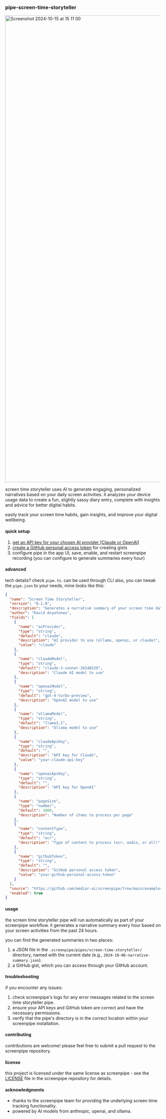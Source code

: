 ### pipe-screen-time-storyteller


<img width="1512" alt="Screenshot 2024-10-15 at 15 11 00" src="https://github.com/user-attachments/assets/07851108-1f04-404b-908e-62a360d95852">

screen time storyteller uses AI to generate engaging, personalized narratives based on your daily screen activities. it analyzes your device usage data to create a fun, slightly sassy diary entry, complete with insights and advice for better digital habits.

easily track your screen time habits, gain insights, and improve your digital wellbeing.

#### quick setup
1. [get an API key for your chosen AI provider (Claude or OpenAI)](https://platform.openai.com/account/api-keys)
2. [create a GitHub personal access token](https://docs.github.com/en/authentication/keeping-your-account-and-data-secure/creating-a-personal-access-token) for creating gists
3. configure pipe in the app UI, save, enable, and restart screenpipe recording (you can configure to generate summaries every hour)

#### advanced
tech details? check `pipe.ts`.
can be used through CLI also, you can tweak the `pipe.json` to your needs, mine looks like this:

```json
{
  "name": "Screen Time Storyteller",
  "version": "0.1.0",
  "description": "Generates a narrative summary of your screen time data",
  "author": "David Anyatonwu",
  "fields": [
    {
      "name": "aiProvider",
      "type": "string",
      "default": "claude",
      "description": "AI provider to use (ollama, openai, or claude)",
      "value": "claude"
    },
    {
      "name": "claudeModel",
      "type": "string",
      "default": "claude-3-sonnet-20240229",
      "description": "Claude AI model to use"
    },
    {
      "name": "openaiModel",
      "type": "string",
      "default": "gpt-4-turbo-preview",
      "description": "OpenAI model to use"
    },
    {
      "name": "ollamaModel",
      "type": "string",
      "default": "llama3.1",
      "description": "Ollama model to use"
    },
    {
      "name": "claudeApiKey",
      "type": "string",
      "default": "",
      "description": "API key for Claude",
      "value": "your-claude-api-key"
    },
    {
      "name": "openaiApiKey",
      "type": "string",
      "default": "",
      "description": "API key for OpenAI"
    },
    {
      "name": "pageSize",
      "type": "number",
      "default": 1000,
      "description": "Number of items to process per page"
    },
    {
      "name": "contentType",
      "type": "string",
      "default": "ocr",
      "description": "Type of content to process (ocr, audio, or all)"
    },
    {
      "name": "githubToken",
      "type": "string",
      "default": "",
      "description": "GitHub personal access token",
      "value": "your-github-personal-access-token"
    }
  ],
  "source": "https://github.com/mediar-ai/screenpipe/tree/main/examples/typescript/pipe-screen-time-storyteller",
  "enabled": true
}
```

#### usage
the screen time storyteller pipe will run automatically as part of your screenpipe workflow. it generates a narrative summary every hour based on your screen activities from the past 24 hours.

you can find the generated summaries in two places:
1. a JSON file in the `.screenpipe/pipes/screen-time-storyteller/` directory, named with the current date (e.g., `2024-10-06-narrative-summary.json`).
2. a GitHub gist, which you can access through your GitHub account.

#### troubleshooting
if you encounter any issues:
1. check screenpipe's logs for any error messages related to the screen time storyteller pipe.
2. ensure your API keys and GitHub token are correct and have the necessary permissions.
3. verify that the pipe's directory is in the correct location within your screenpipe installation.

#### contributing
contributions are welcome! please feel free to submit a pull request to the screenpipe repository.

#### license
this project is licensed under the same license as screenpipe - see the [LICENSE](LICENSE) file in the screenpipe repository for details.

#### acknowledgments
- thanks to the screenpipe team for providing the underlying screen time tracking functionality.
- powered by AI models from anthropic, openai, and ollama.

